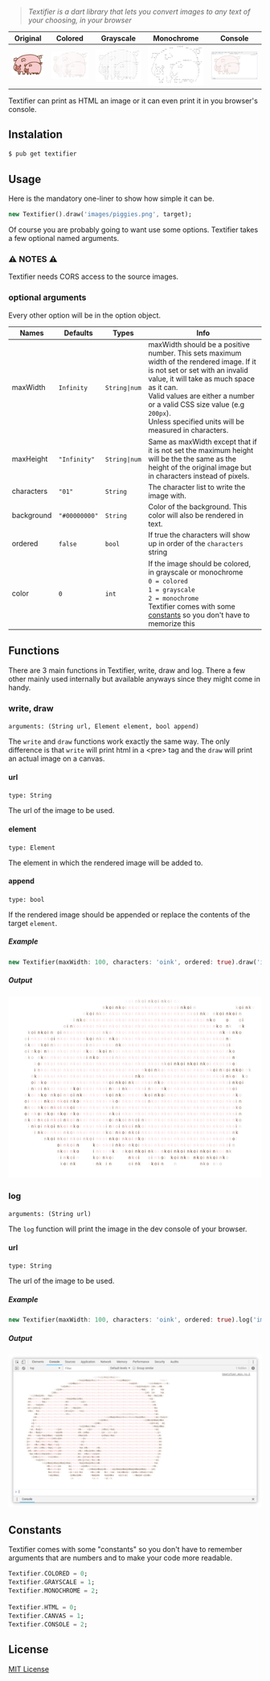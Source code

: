 >*Textifier is a dart library that lets you convert images to any text of your choosing, in your browser*

| Original | Colored | Grayscale | Monochrome | Console |
| --- | --- | --- | --- | --- |
| ![Original](images/piggies.png "Colored") | ![Colored](images/rendered_piggies.png "Colored") | ![Grayscale](images/grayscale_piggies.png "Grayscale") | ![Monochrome](images/monochrome_piggies.png "Monochrome") | ![Console](images/console_piggies.png "Console") |

Textifier can print as HTML an image or it can even print it in you browser's console.

## Instalation

  ```bash
  $ pub get textifier
  ```

## Usage

  Here is the mandatory one-liner to show how simple it can be.
  ```dart
  new Textifier().draw('images/piggies.png', target);
  ```

  Of course you are probably going to want use some options. Textifier takes a few optional named arguments.

### :warning: NOTES :warning:

  Textifier needs CORS access to the source images.

### optional arguments

Every other option will be in the option object.

  | Names | Defaults | Types | Info
  | --- | --- | --- | ---
  | maxWidth | `Infinity` | `String\|num`  | maxWidth should be a positive number. This sets maximum width of the rendered image. If it is not set or set with an invalid value, it will take as much space as it can.<br>Valid values are either a number or a valid CSS size value (e.g `200px`).<br>Unless specified units will be measured in characters.
  | maxHeight | `"Infinity"` | `String\|num`  | Same as maxWidth except that if it is not set the maximum height will be the the same as the height of the original image but in characters instead of pixels.
  | characters | `"01"` | `String`  | The character list to write the image with.
  | background | `"#00000000"` | `String`   | Color of the background. This color will also be rendered in text.
  | ordered | `false` | `bool`  | If true the characters will show up in order of the `characters` string
  | color | `0` | `int` | If the image should be colored, in grayscale or monochrome<br>`0 = colored`<br>`1 = grayscale`<br>`2 = monochrome`<br>Textifier comes with some [constants](#constants) so you don't have to memorize this

## Functions
  There are 3 main functions in Textifier, write, draw and log. There a few other mainly used internally but available anyways since they might come in handy.
### write, draw
  `arguments: (String url, Element element, bool append)`

  The `write` and `draw` functions work exactly the same way. The only difference is that `write` will print html in a \<pre> tag and the `draw` will print an actual image on a canvas.
#### url
  `type: String`

  The url of the image to be used.
#### element
  `type: Element`

  The element in which the rendered image will be added to.
#### append
  `type: bool`

  If the rendered image should be appended or replace the contents of the target `element`.

##### **Example**

  ```dart
  new Textifier(maxWidth: 100, characters: 'oink', ordered: true).draw('images/piggies.png', target);
  ```
##### Output
  ![Rendered image](images/rendered_piggies.png "Rendered image")


### log
  `arguments: (String url)`

  The `log` function will print the image in the dev console of your browser.
#### url
  `type: String`

  The url of the image to be used.

##### **Example**

  ```dart
  new Textifier(maxWidth: 100, characters: 'oink', ordered: true).log('images/piggies.png');
  ```
##### Output
  ![Rendered image](images/console_piggies.png "Rendered image")

## Constants
  Textifier comes with some "constants" so you don't have to remember arguments that are numbers and to make your code more readable.

  ```dart
  Textifier.COLORED = 0;
  Textifier.GRAYSCALE = 1;
  Textifier.MONOCHROME = 2;

  Textifier.HTML = 0;
  Textifier.CANVAS = 1;
  Textifier.CONSOLE = 2;
  ```

## License
   [MIT License](LICENSE.md)
